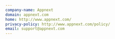 ```yaml
---
company-name: Appnext
domain: appnext.com
home: http://www.appnext.com/
privacy-policy: http://www.appnext.com/policy/
email: support@appnext.com
---
```




